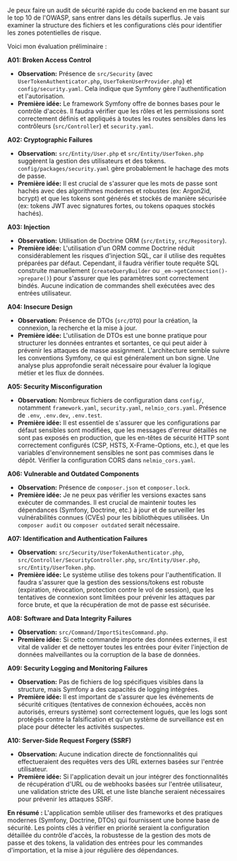 Je peux faire un audit de sécurité rapide du code backend en me basant sur le top 10 de l'OWASP, sans entrer dans les détails superflus. Je vais examiner la structure des fichiers et les configurations clés pour identifier les zones potentielles de risque.

Voici mon évaluation préliminaire :

**A01: Broken Access Control**
*   **Observation:** Présence de `src/Security` (avec `UserTokenAuthenticator.php`, `UserTokenUserProvider.php`) et `config/security.yaml`. Cela indique que Symfony gère l'authentification et l'autorisation.
*   **Première idée:** Le framework Symfony offre de bonnes bases pour le contrôle d'accès. Il faudra vérifier que les rôles et les permissions sont correctement définis et appliqués à toutes les routes sensibles dans les contrôleurs (`src/Controller`) et `security.yaml`.

**A02: Cryptographic Failures**
*   **Observation:** `src/Entity/User.php` et `src/Entity/UserToken.php` suggèrent la gestion des utilisateurs et des tokens. `config/packages/security.yaml` gère probablement le hachage des mots de passe.
*   **Première idée:** Il est crucial de s'assurer que les mots de passe sont hachés avec des algorithmes modernes et robustes (ex: Argon2id, bcrypt) et que les tokens sont générés et stockés de manière sécurisée (ex: tokens JWT avec signatures fortes, ou tokens opaques stockés hachés).

**A03: Injection**
*   **Observation:** Utilisation de Doctrine ORM (`src/Entity`, `src/Repository`).
*   **Première idée:** L'utilisation d'un ORM comme Doctrine réduit considérablement les risques d'injection SQL, car il utilise des requêtes préparées par défaut. Cependant, il faudra vérifier toute requête SQL construite manuellement (`createQueryBuilder` ou `_em->getConnection()->prepare()`) pour s'assurer que les paramètres sont correctement bindés. Aucune indication de commandes shell exécutées avec des entrées utilisateur.

**A04: Insecure Design**
*   **Observation:** Présence de DTOs (`src/DTO`) pour la création, la connexion, la recherche et la mise à jour.
*   **Première idée:** L'utilisation de DTOs est une bonne pratique pour structurer les données entrantes et sortantes, ce qui peut aider à prévenir les attaques de masse assignment. L'architecture semble suivre les conventions Symfony, ce qui est généralement un bon signe. Une analyse plus approfondie serait nécessaire pour évaluer la logique métier et les flux de données.

**A05: Security Misconfiguration**
*   **Observation:** Nombreux fichiers de configuration dans `config/`, notamment `framework.yaml`, `security.yaml`, `nelmio_cors.yaml`. Présence de `.env`, `.env.dev`, `.env.test`.
*   **Première idée:** Il est essentiel de s'assurer que les configurations par défaut sensibles sont modifiées, que les messages d'erreur détaillés ne sont pas exposés en production, que les en-têtes de sécurité HTTP sont correctement configurés (CSP, HSTS, X-Frame-Options, etc.), et que les variables d'environnement sensibles ne sont pas commises dans le dépôt. Vérifier la configuration CORS dans `nelmio_cors.yaml`.

**A06: Vulnerable and Outdated Components**
*   **Observation:** Présence de `composer.json` et `composer.lock`.
*   **Première idée:** Je ne peux pas vérifier les versions exactes sans exécuter de commandes. Il est crucial de maintenir toutes les dépendances (Symfony, Doctrine, etc.) à jour et de surveiller les vulnérabilités connues (CVEs) pour les bibliothèques utilisées. Un `composer audit` ou `composer outdated` serait nécessaire.

**A07: Identification and Authentication Failures**
*   **Observation:** `src/Security/UserTokenAuthenticator.php`, `src/Controller/SecurityController.php`, `src/Entity/User.php`, `src/Entity/UserToken.php`.
*   **Première idée:** Le système utilise des tokens pour l'authentification. Il faudra s'assurer que la gestion des sessions/tokens est robuste (expiration, révocation, protection contre le vol de session), que les tentatives de connexion sont limitées pour prévenir les attaques par force brute, et que la récupération de mot de passe est sécurisée.

**A08: Software and Data Integrity Failures**
*   **Observation:** `src/Command/ImportSitesCommand.php`.
*   **Première idée:** Si cette commande importe des données externes, il est vital de valider et de nettoyer toutes les entrées pour éviter l'injection de données malveillantes ou la corruption de la base de données.

**A09: Security Logging and Monitoring Failures**
*   **Observation:** Pas de fichiers de log spécifiques visibles dans la structure, mais Symfony a des capacités de logging intégrées.
*   **Première idée:** Il est important de s'assurer que les événements de sécurité critiques (tentatives de connexion échouées, accès non autorisés, erreurs système) sont correctement logués, que les logs sont protégés contre la falsification et qu'un système de surveillance est en place pour détecter les activités suspectes.

**A10: Server-Side Request Forgery (SSRF)**
*   **Observation:** Aucune indication directe de fonctionnalités qui effectueraient des requêtes vers des URL externes basées sur l'entrée utilisateur.
*   **Première idée:** Si l'application devait un jour intégrer des fonctionnalités de récupération d'URL ou de webhooks basées sur l'entrée utilisateur, une validation stricte des URL et une liste blanche seraient nécessaires pour prévenir les attaques SSRF.

**En résumé :**
L'application semble utiliser des frameworks et des pratiques modernes (Symfony, Doctrine, DTOs) qui fournissent une bonne base de sécurité. Les points clés à vérifier en priorité seraient la configuration détaillée du contrôle d'accès, la robustesse de la gestion des mots de passe et des tokens, la validation des entrées pour les commandes d'importation, et la mise à jour régulière des dépendances.

